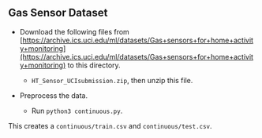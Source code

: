 Gas Sensor Dataset
---
* Download the following files from [https://archive.ics.uci.edu/ml/datasets/Gas+sensors+for+home+activity+monitoring](https://archive.ics.uci.edu/ml/datasets/Gas+sensors+for+home+activity+monitoring) to this directory.
	* `HT_Sensor_UCIsubmission.zip`, then unzip this file.

* Preprocess the data.
	* Run `python3 continuous.py`.

This creates a `continuous/train.csv` and `continuous/test.csv`.
